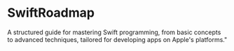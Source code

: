 # SwiftRoadmap
A structured guide for mastering Swift programming, from basic concepts to advanced techniques, tailored for developing apps on Apple's platforms."
